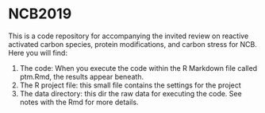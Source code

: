 # NCB2019

This is a code repository for accompanying the invited review on reactive activated carbon species, protein modifications, and carbon stress for NCB. Here you will find: 
1. The code: When you execute the code within the R Markdown file called ptm.Rmd, the results appear beneath.
2. The R project file: this small file contains the settings for the project
3. The data directory: this dir the raw data for executing the code. See notes with the Rmd for more details.

